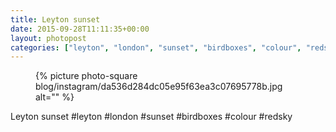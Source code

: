 ```yaml
---
title: Leyton sunset
date: 2015-09-28T11:11:35+00:00
layout: photopost
categories: ["leyton", "london", "sunset", "birdboxes", "colour", "redsky", "photos", "instagram"]
---
```


<figure class="photo photo--square">
  {% picture photo-square blog/instagram/da536d284dc05e95f63ea3c07695778b.jpg alt="" %}
</figure>

Leyton sunset
#leyton #london #sunset #birdboxes #colour #redsky
